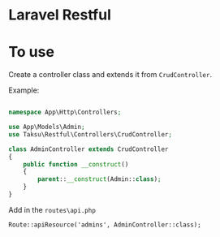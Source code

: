 # Laravel Restful

# To use
Create a controller class and extends it from `CrudController`. 

Example: 

```php

namespace App\Http\Controllers;

use App\Models\Admin;
use Taksu\Restful\Controllers\CrudController;

class AdminController extends CrudController
{
    public function __construct()
    {
        parent::__construct(Admin::class);
    }
}
```

Add in the `routes\api.php` 

```
Route::apiResource('admins', AdminController::class);
```
